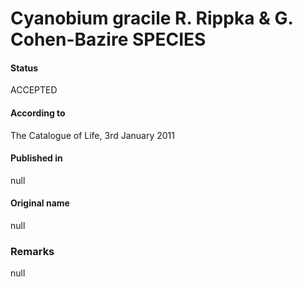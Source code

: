 # Cyanobium gracile R. Rippka & G. Cohen-Bazire SPECIES

#### Status
ACCEPTED

#### According to
The Catalogue of Life, 3rd January 2011

#### Published in
null

#### Original name
null

### Remarks
null